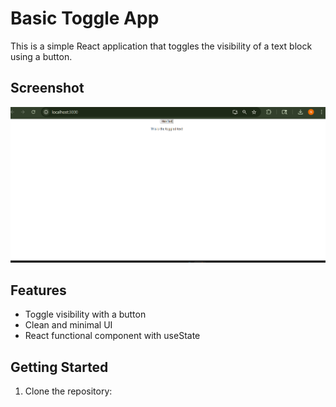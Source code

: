 # Basic Toggle App

This is a simple React application that toggles the visibility of a text block using a button.

## Screenshot

![Toggle Screenshot](assests/toggle.png)

## Features
- Toggle visibility with a button
- Clean and minimal UI
- React functional component with useState

## Getting Started
1. Clone the repository:

